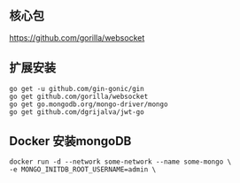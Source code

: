## 核心包
https://github.com/gorilla/websocket

## 扩展安装
```shell
go get -u github.com/gin-gonic/gin
go get github.com/gorilla/websocket
go get go.mongodb.org/mongo-driver/mongo
go get github.com/dgrijalva/jwt-go
```
## Docker 安装mongoDB
```shell
docker run -d --network some-network --name some-mongo \
-e MONGO_INITDB_ROOT_USERNAME=admin \
```